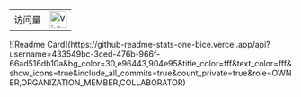 <table> <tr> <td>访问量</td> <td><img src="https://profile-counter.glitch.me/433549bc-3ced-476b-966f-66ad516db10a/count.svg" alt="vistor count" height="30" /></td> </tr> </table> ![Readme Card](https://github-readme-stats-one-bice.vercel.app/api?username=433549bc-3ced-476b-966f-66ad516db10a&bg_color=30,e96443,904e95&title_color=fff&text_color=fff&show_icons=true&include_all_commits=true&count_private=true&role=OWNER,ORGANIZATION_MEMBER,COLLABORATOR)

